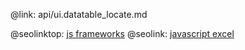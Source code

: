 @link: api/ui.datatable_locate.md

@seolinktop: [js frameworks](https://webix.com)
@seolink: [javascript excel](https://webix.com/widget/excel_viewer/)